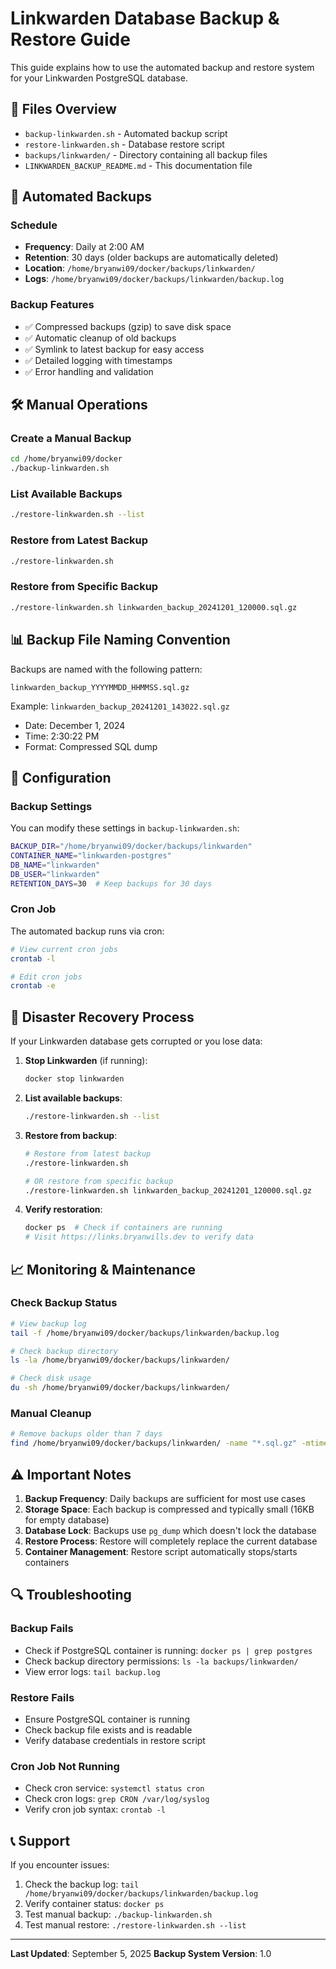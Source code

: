 # Linkwarden Database Backup & Restore Guide

This guide explains how to use the automated backup and restore system for your Linkwarden PostgreSQL database.

## 📁 Files Overview

- `backup-linkwarden.sh` - Automated backup script
- `restore-linkwarden.sh` - Database restore script
- `backups/linkwarden/` - Directory containing all backup files
- `LINKWARDEN_BACKUP_README.md` - This documentation file

## 🔄 Automated Backups

### Schedule
- **Frequency**: Daily at 2:00 AM
- **Retention**: 30 days (older backups are automatically deleted)
- **Location**: `/home/bryanwi09/docker/backups/linkwarden/`
- **Logs**: `/home/bryanwi09/docker/backups/linkwarden/backup.log`

### Backup Features
- ✅ Compressed backups (gzip) to save disk space
- ✅ Automatic cleanup of old backups
- ✅ Symlink to latest backup for easy access
- ✅ Detailed logging with timestamps
- ✅ Error handling and validation

## 🛠️ Manual Operations

### Create a Manual Backup
```bash
cd /home/bryanwi09/docker
./backup-linkwarden.sh
```

### List Available Backups
```bash
./restore-linkwarden.sh --list
```

### Restore from Latest Backup
```bash
./restore-linkwarden.sh
```

### Restore from Specific Backup
```bash
./restore-linkwarden.sh linkwarden_backup_20241201_120000.sql.gz
```

## 📊 Backup File Naming Convention

Backups are named with the following pattern:
```
linkwarden_backup_YYYYMMDD_HHMMSS.sql.gz
```

Example: `linkwarden_backup_20241201_143022.sql.gz`
- Date: December 1, 2024
- Time: 2:30:22 PM
- Format: Compressed SQL dump

## 🔧 Configuration

### Backup Settings
You can modify these settings in `backup-linkwarden.sh`:

```bash
BACKUP_DIR="/home/bryanwi09/docker/backups/linkwarden"
CONTAINER_NAME="linkwarden-postgres"
DB_NAME="linkwarden"
DB_USER="linkwarden"
RETENTION_DAYS=30  # Keep backups for 30 days
```

### Cron Job
The automated backup runs via cron:
```bash
# View current cron jobs
crontab -l

# Edit cron jobs
crontab -e
```

## 🚨 Disaster Recovery Process

If your Linkwarden database gets corrupted or you lose data:

1. **Stop Linkwarden** (if running):
   ```bash
   docker stop linkwarden
   ```

2. **List available backups**:
   ```bash
   ./restore-linkwarden.sh --list
   ```

3. **Restore from backup**:
   ```bash
   # Restore from latest backup
   ./restore-linkwarden.sh

   # OR restore from specific backup
   ./restore-linkwarden.sh linkwarden_backup_20241201_120000.sql.gz
   ```

4. **Verify restoration**:
   ```bash
   docker ps  # Check if containers are running
   # Visit https://links.bryanwills.dev to verify data
   ```

## 📈 Monitoring & Maintenance

### Check Backup Status
```bash
# View backup log
tail -f /home/bryanwi09/docker/backups/linkwarden/backup.log

# Check backup directory
ls -la /home/bryanwi09/docker/backups/linkwarden/

# Check disk usage
du -sh /home/bryanwi09/docker/backups/linkwarden/
```

### Manual Cleanup
```bash
# Remove backups older than 7 days
find /home/bryanwi09/docker/backups/linkwarden/ -name "*.sql.gz" -mtime +7 -delete
```

## ⚠️ Important Notes

1. **Backup Frequency**: Daily backups are sufficient for most use cases
2. **Storage Space**: Each backup is compressed and typically small (16KB for empty database)
3. **Database Lock**: Backups use `pg_dump` which doesn't lock the database
4. **Restore Process**: Restore will completely replace the current database
5. **Container Management**: Restore script automatically stops/starts containers

## 🔍 Troubleshooting

### Backup Fails
- Check if PostgreSQL container is running: `docker ps | grep postgres`
- Check backup directory permissions: `ls -la backups/linkwarden/`
- View error logs: `tail backup.log`

### Restore Fails
- Ensure PostgreSQL container is running
- Check backup file exists and is readable
- Verify database credentials in restore script

### Cron Job Not Running
- Check cron service: `systemctl status cron`
- Check cron logs: `grep CRON /var/log/syslog`
- Verify cron job syntax: `crontab -l`

## 📞 Support

If you encounter issues:
1. Check the backup log: `tail /home/bryanwi09/docker/backups/linkwarden/backup.log`
2. Verify container status: `docker ps`
3. Test manual backup: `./backup-linkwarden.sh`
4. Test manual restore: `./restore-linkwarden.sh --list`

---

**Last Updated**: September 5, 2025
**Backup System Version**: 1.0
